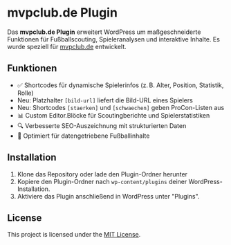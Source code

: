 # mvpclub.de Plugin

Das **mvpclub.de Plugin** erweitert WordPress um maßgeschneiderte Funktionen für Fußballscouting, Spieleranalysen und interaktive Inhalte. Es wurde speziell für [mvpclub.de](https://mvpclub.de) entwickelt.

## Funktionen

- ✅ Shortcodes für dynamische Spielerinfos (z. B. Alter, Position, Statistik, Rolle)
- Neu: Platzhalter `[bild-url]` liefert die Bild-URL eines Spielers
- Neu: Shortcodes `[staerken]` und `[schwaechen]` geben ProCon-Listen aus
- 📊 Custom Editor.Blöcke für Scoutingberichte und Spielerstatistiken
- 🔍 Verbesserte SEO-Auszeichnung mit strukturierten Daten
- 🧠 Optimiert für datengetriebene Fußballinhalte

## Installation

1. Klone das Repository oder lade den Plugin-Ordner herunter
2. Kopiere den Plugin-Ordner nach `wp-content/plugins` deiner WordPress-Installation.
3. Aktiviere das Plugin anschließend in WordPress unter "Plugins".

## License

This project is licensed under the [MIT License](LICENSE).
